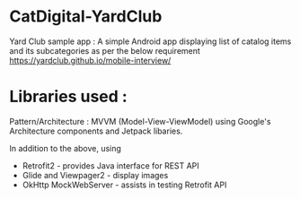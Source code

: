 # CatDigital-YardClub

Yard Club sample app : A simple Android app displaying list of catalog items and its subcategories as per the below requirement 
https://yardclub.github.io/mobile-interview/

# Libraries used :
Pattern/Architecture : MVVM (Model-View-ViewModel) using Google's Architecture components and Jetpack libaries.

In addition to the above, using
* Retrofit2 - provides Java interface for REST API
* Glide and Viewpager2 - display images 
* OkHttp MockWebServer - assists in testing Retrofit API
